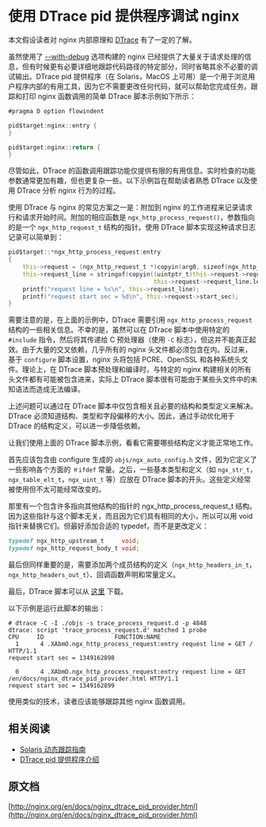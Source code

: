 # 使用 DTrace pid 提供程序调试 nginx

本文假设读者对 nginx 内部原理和 [DTrace](http://nginx.org/en/docs/nginx_dtrace_pid_provider.html#see_also) 有了一定的了解。

虽然使用了 [--with-debug](http://nginx.org/en/docs/debugging_log.html) 选项构建的 nginx 已经提供了大量关于请求处理的信息，但有时候更有必要详细地跟踪代码路径的特定部分，同时省略其余不必要的调试输出。DTrace pid 提供程序（在 Solaris，MacOS 上可用）是一个用于浏览用户程序内部的有用工具，因为它不需要更改任何代码，就可以帮助您完成任务。跟踪和打印 nginx 函数调用的简单 DTrace 脚本示例如下所示：

```d
#pragma D option flowindent

pid$target:nginx::entry {
}

pid$target:nginx::return {
}
```

尽管如此，DTrace 的函数调用跟踪功能仅提供有限的有用信息。实时检查的功能参数通常更加有趣，但也更复杂一些。以下示例旨在帮助读者熟悉 DTrace 以及使用 DTrace 分析 nginx 行为的过程。

使用 DTrace 与 nginx 的常见方案之一是：附加到 nginx 的工作进程来记录请求行和请求开始时间。附加的相应函数是 `ngx_http_process_request()`，参数指向的是一个 `ngx_http_request_t` 结构的指针。使用 DTrace 脚本实现这种请求日志记录可以简单到：

```d
pid$target::*ngx_http_process_request:entry
{
    this->request = (ngx_http_request_t *)copyin(arg0, sizeof(ngx_http_request_t));
    this->request_line = stringof(copyin((uintptr_t)this->request->request_line.data,
                                         this->request->request_line.len));
    printf("request line = %s\n", this->request_line);
    printf("request start sec = %d\n", this->request->start_sec);
}
```

需要注意的是，在上面的示例中，DTrace 需要引用 `ngx_http_process_request` 结构的一些相关信息。不幸的是，虽然可以在 DTrace 脚本中使用特定的 `#include` 指令，然后将其传递给 C 预处理器（使用 `-C` 标志），但这并不能真正起效。由于大量的交叉依赖，几乎所有的 nginx 头文件都必须包含在内。反过来，基于 `configure` 脚本设置，nginx 头将包括 PCRE、OpenSSL 和各种系统头文件。理论上，在 DTrace 脚本预处理和编译时，与特定的 nginx 构建相关的所有头文件都有可能被包含进来，实际上 DTrace 脚本很有可能由于某些头文件中的未知语法而造成无法编译。

上述问题可以通过在 DTrace 脚本中仅包含相关且必要的结构和类型定义来解决。DTrace 必须知道结构、类型和字段偏移的大小。因此，通过手动优化用于 DTrace 的结构定义，可以进一步降低依赖。

让我们使用上面的 DTrace 脚本示例，看看它需要哪些结构定义才能正常地工作。

首先应该包含由 configure 生成的 `objs/ngx_auto_config.h` 文件，因为它定义了一些影响各个方面的 `＃ifdef` 常量。之后，一些基本类型和定义（如 `ngx_str_t`，`ngx_table_elt_t`，`ngx_uint_t` 等）应放在 DTrace 脚本的开头。这些定义经常被使用但不太可能经常改变的。

那里有一个包含许多指向其他结构的指针的 ngx_http_process_request_t 结构。因为这些指针与这个脚本无关，而且因为它们具有相同的大小，所以可以用 void 指针来替换它们。但最好添加合适的 typedef，而不是更改定义：

```d
typedef ngx_http_upstream_t     void;
typedef ngx_http_request_body_t void;
```

最后但同样重要的是，需要添加两个成员结构的定义（`ngx_http_headers_in_t`，`ngx_http_headers_out_t`）、回调函数声明和常量定义。

最后，DTrace 脚本可以从 [这里](http://nginx.org/download/trace_process_request.d) 下载。

以下示例是运行此脚本的输出：

```
# dtrace -C -I ./objs -s trace_process_request.d -p 4848
dtrace: script 'trace_process_request.d' matched 1 probe
CPU     ID                    FUNCTION:NAME
  1      4 .XAbmO.ngx_http_process_request:entry request line = GET / HTTP/1.1
request start sec = 1349162898

  0      4 .XAbmO.ngx_http_process_request:entry request line = GET /en/docs/nginx_dtrace_pid_provider.html HTTP/1.1
request start sec = 1349162899
```

使用类似的技术，读者应该能够跟踪其他 nginx 函数调用。

## 相关阅读

- [Solaris 动态跟踪指南](http://docs.oracle.com/cd/E19253-01/817-6223/index.html)
- [DTrace pid 提供程序介绍](http://dtrace.org/blogs/brendan/2011/02/09/dtrace-pid-provider/)

## 原文档

[http://nginx.org/en/docs/nginx_dtrace_pid_provider.html](http://nginx.org/en/docs/nginx_dtrace_pid_provider.html)
